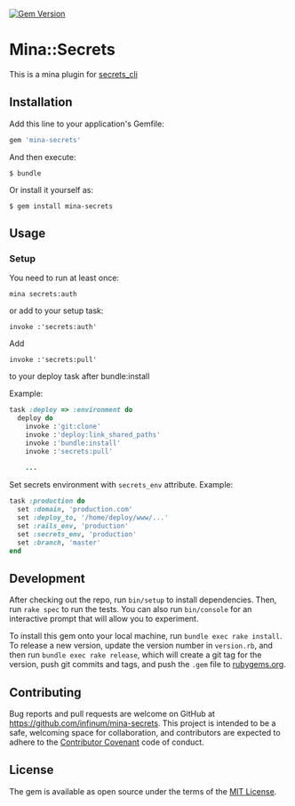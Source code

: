 [![Gem Version](https://badge.fury.io/rb/mina-secrets.svg)](https://badge.fury.io/rb/mina-secrets)

# Mina::Secrets

This is a mina plugin for [secrets\_cli](https://github.com/infinum/secrets_cli)


## Installation

Add this line to your application's Gemfile:

```ruby
gem 'mina-secrets'
```

And then execute:

    $ bundle

Or install it yourself as:

    $ gem install mina-secrets

## Usage

### Setup

You need to run at least once:

    mina secrets:auth

or add to your setup task:

    invoke :'secrets:auth'


Add

    invoke :'secrets:pull'

to your deploy task after bundle:install

Example:

```ruby
task :deploy => :environment do
  deploy do
    invoke :'git:clone'
    invoke :'deploy:link_shared_paths'
    invoke :'bundle:install'
    invoke :'secrets:pull'
    
    ...
```

Set secrets environment with `secrets_env` attribute.
Example:

```ruby
task :production do
  set :domain, 'production.com'
  set :deploy_to, '/home/deploy/www/...'
  set :rails_env, 'production'
  set :secrets_env, 'production'
  set :branch, 'master'
end
```

## Development

After checking out the repo, run `bin/setup` to install dependencies. Then, run `rake spec` to run the tests. You can also run `bin/console` for an interactive prompt that will allow you to experiment.

To install this gem onto your local machine, run `bundle exec rake install`. To release a new version, update the version number in `version.rb`, and then run `bundle exec rake release`, which will create a git tag for the version, push git commits and tags, and push the `.gem` file to [rubygems.org](https://rubygems.org).

## Contributing

Bug reports and pull requests are welcome on GitHub at https://github.com/infinum/mina-secrets. This project is intended to be a safe, welcoming space for collaboration, and contributors are expected to adhere to the [Contributor Covenant](contributor-covenant.org) code of conduct.


## License

The gem is available as open source under the terms of the [MIT License](http://opensource.org/licenses/MIT).

